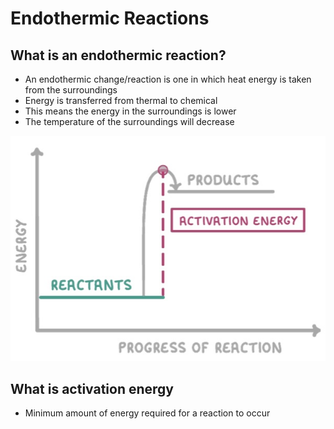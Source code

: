 # Endothermic Reactions

## What is an endothermic reaction?

- An endothermic change/reaction is one in which heat energy is taken from the surroundings
- Energy is transferred from thermal to chemical
- This means the energy in the surroundings is lower
- The temperature of the surroundings will decrease

![Endothermic](../../../assets/images/endothermic.jpeg)

## What is activation energy

- Minimum amount of energy required for a reaction to occur
